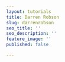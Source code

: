 ```yaml
---
layout: tutorials
title: Darren Robson
slug: darrenrobson
seo_title: ''
seo_description: ''
feature_image: ''
published: false

---
```

